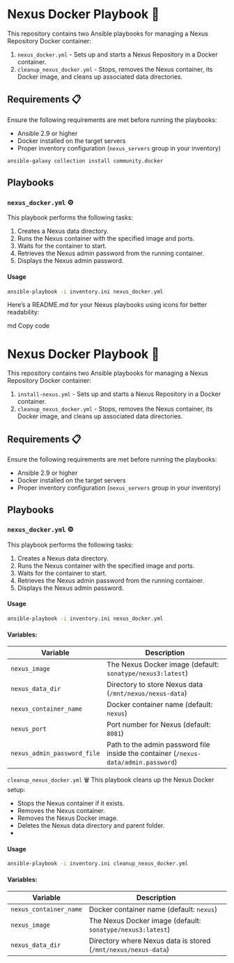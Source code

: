# Nexus Docker Playbook 🚀

This repository contains two Ansible playbooks for managing a Nexus Repository Docker container:

1. `nexus_docker.yml` - Sets up and starts a Nexus Repository in a Docker container.
2. `cleanup_nexus_docker.yml` - Stops, removes the Nexus container, its Docker image, and cleans up associated data directories.

## Requirements 📋

Ensure the following requirements are met before running the playbooks:

- Ansible 2.9 or higher
- Docker installed on the target servers
- Proper inventory configuration (`nexus_servers` group in your inventory)

```bash
ansible-galaxy collection install community.docker
```

## Playbooks

### `nexus_docker.yml` ⚙️

This playbook performs the following tasks:

1. Creates a Nexus data directory.
2. Runs the Nexus container with the specified image and ports.
3. Waits for the container to start.
4. Retrieves the Nexus admin password from the running container.
5. Displays the Nexus admin password.

#### Usage

```bash
ansible-playbook -i inventory.ini nexus_docker.yml
```


Here’s a README.md for your Nexus playbooks using icons for better readability:

md
Copy code
# Nexus Docker Playbook 🚀

This repository contains two Ansible playbooks for managing a Nexus Repository Docker container:

1. `install-nexus.yml` - Sets up and starts a Nexus Repository in a Docker container.
2. `cleanup_nexus_docker.yml` - Stops, removes the Nexus container, its Docker image, and cleans up associated data directories.

## Requirements 📋

Ensure the following requirements are met before running the playbooks:

- Ansible 2.9 or higher
- Docker installed on the target servers
- Proper inventory configuration (`nexus_servers` group in your inventory)

## Playbooks

### `nexus_docker.yml` ⚙️

This playbook performs the following tasks:

1. Creates a Nexus data directory.
2. Runs the Nexus container with the specified image and ports.
3. Waits for the container to start.
4. Retrieves the Nexus admin password from the running container.
5. Displays the Nexus admin password.

#### Usage

```bash
ansible-playbook -i inventory.ini nexus_docker.yml
```
#### Variables:
|**Variable**|	**Description**|
------------ | --------------- | 
`nexus_image`	|The Nexus Docker image (default: `sonatype/nexus3:latest`)
`nexus_data_dir` |	Directory to store Nexus data (`/mnt/nexus/nexus-data`)
`nexus_container_name` |	Docker container name (default: `nexus`)
`nexus_port` |	Port number for Nexus (default: `8081`)
`nexus_admin_password_file` |	Path to the admin password file inside the container (`/nexus-data/admin.password`)


`cleanup_nexus_docker.yml` 🗑️
This playbook cleans up the Nexus Docker setup:

* Stops the Nexus container if it exists.
* Removes the Nexus container.
* Removes the Nexus Docker image.
* Deletes the Nexus data directory and parent folder.
* 
#### Usage

```bash
ansible-playbook -i inventory.ini cleanup_nexus_docker.yml
```
#### Variables:
| **Variable**	| **Description** |
| ------------- | --------------- |
`nexus_container_name` |	Docker container name (default: `nexus`)
`nexus_image`	| The Nexus Docker image (default: `sonatype/nexus3:latest`)
`nexus_data_dir` |	Directory where Nexus data is stored (`/mnt/nexus/nexus-data`)